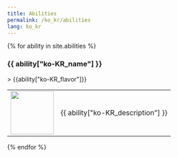 ```yaml
---
title: Abilities
permalink: /ko_kr/abilities
lang: ko_kr
---
```

{% for ability in site.abilities %}
<h3 id = '{{ability.tile_id}}'>{{ ability["ko-KR_name"] }}</h3>
> {{ability["ko-KR_flavor"]}}
<table>
    <tr>
        <td width = '100'>
            <img width = '100' height = '100' src = '{{site.baseurl}}{{ ability.image }}' />
        </td>
        <td>{{ ability["ko-KR_description"] }}</td>
    </tr>
</table>
{% endfor %}


